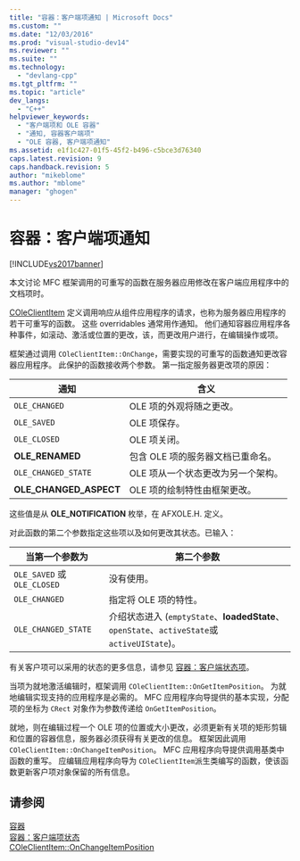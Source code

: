 ```yaml
---
title: "容器：客户端项通知 | Microsoft Docs"
ms.custom: ""
ms.date: "12/03/2016"
ms.prod: "visual-studio-dev14"
ms.reviewer: ""
ms.suite: ""
ms.technology: 
  - "devlang-cpp"
ms.tgt_pltfrm: ""
ms.topic: "article"
dev_langs: 
  - "C++"
helpviewer_keywords: 
  - "客户端项和 OLE 容器"
  - "通知, 容器客户端项"
  - "OLE 容器, 客户端项通知"
ms.assetid: e1f1c427-01f5-45f2-b496-c5bce3d76340
caps.latest.revision: 9
caps.handback.revision: 5
author: "mikeblome"
ms.author: "mblome"
manager: "ghogen"
---
```

# 容器：客户端项通知
[!INCLUDE[vs2017banner](../assembler/inline/includes/vs2017banner.md)]

本文讨论 MFC 框架调用的可重写的函数在服务器应用修改在客户端应用程序中的文档项时。  
  
 [COleClientItem](../mfc/reference/coleclientitem-class.md) 定义调用响应从组件应用程序的请求，也称为服务器应用程序的若干可重写的函数。  这些 overridables 通常用作通知。  他们通知容器应用程序各种事件，如滚动、激活或位置的更改，该，而更改用户进行，在编辑操作或项。  
  
 框架通过调用 `COleClientItem::OnChange`，需要实现的可重写的函数通知更改容器应用程序。  此保护的函数接收两个参数。  第一指定服务器更改项的原因：  
  
|通知|含义|  
|--------|--------|  
|`OLE_CHANGED`|OLE 项的外观将随之更改。|  
|`OLE_SAVED`|OLE 项保存。|  
|`OLE_CLOSED`|OLE 项关闭。|  
|**OLE\_RENAMED**|包含 OLE 项的服务器文档已重命名。|  
|`OLE_CHANGED_STATE`|OLE 项从一个状态更改为另一个架构。|  
|**OLE\_CHANGED\_ASPECT**|OLE 项的绘制特性由框架更改。|  
  
 这些值是从 **OLE\_NOTIFICATION** 枚举，在 AFXOLE.H. 定义。  
  
 对此函数的第二个参数指定这些项以及如何更改其状态。已输入：  
  
|当第一个参数为|第二个参数|  
|-------------|-----------|  
|`OLE_SAVED` 或 `OLE_CLOSED`|没有使用。|  
|`OLE_CHANGED`|指定将 OLE 项的特性。|  
|`OLE_CHANGED_STATE`|介绍状态进入 \(`emptyState`、**loadedState**、`openState`、`activeState`或 `activeUIState`\)。|  
  
 有关客户项可以采用的状态的更多信息，请参见 [容器：客户端状态项](../mfc/containers-client-item-states.md)。  
  
 当项为就地激活编辑时，框架调用 `COleClientItem::OnGetItemPosition`。  为就地编辑实现支持的应用程序是必需的。  MFC 应用程序向导提供的基本实现，分配项的坐标为 `CRect` 对象作为参数传递给 `OnGetItemPosition`。  
  
 就地，则在编辑过程一个 OLE 项的位置或大小更改，必须更新有关项的矩形剪辑和位置的容器信息，服务器必须获得有关更改的信息。  框架因此调用 `COleClientItem::OnChangeItemPosition`。  MFC 应用程序向导提供调用基类中函数的重写。  应编辑应用程序向导为 `COleClientItem`派生类编写的函数，使该函数更新客户项对象保留的所有信息。  
  
## 请参阅  
 [容器](../mfc/containers.md)   
 [容器：客户端项状态](../mfc/containers-client-item-states.md)   
 [COleClientItem::OnChangeItemPosition](../Topic/COleClientItem::OnChangeItemPosition.md)